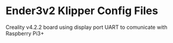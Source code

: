 # Ender3v2 Klipper Config Files

Creality v4.2.2 board using display port UART to comunicate with Raspberry Pi3+

